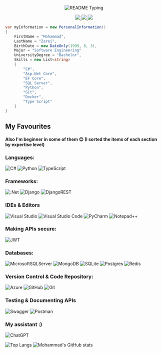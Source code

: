 <p align="center">
  <img src="https://readme-typing-svg.demolab.com/?lines=Hello+user%F0%9F%99%8B%E2%80%8D%E2%99%82%EF%B8%8F;Welcome+to+my+GitHub+profile!+%F0%9F%9A%80;My+name+is+Mohammad+(From+earth+%F0%9F%8C%8D);I'm+a+.Net+Back-End+Developer%2C+Learner%2C+Microservices+Enthusiast;Building%2C+testing%2C+and+deploying%F0%9F%91%A8%E2%80%8D%F0%9F%92%BB;Currently+studying+about+Microservices+and+Distributed+Systems;&font=Consolas&color=50C878&size=22&center=true&width=800&height=50&duration=2900&pause=1000" alt="README Typing">
</p>


<p align="center"> 
 <a href="https://www.linkedin.com/in/mohammadzarei1999" alt="Mohammad Zarei's Linkedin">
   <img src="https://img.shields.io/badge/LinkedIn-0A66C2?logo=linkedin&logoColor=white&style=for-the-badge&link=https://www.linkedin.com/in/mohammadzarei1999" />
 </a>
 <a href="mailto:mohammad.zr1378@gmail.com" alt="Mohammad Zarei's G-mail">
   <img src="https://img.shields.io/badge/Gmail-D14836?logo=gmail&logoColor=white&style=for-the-badge&link=mailto:mohammad.zr1378@gmail.com" />
 </a>
  <a href="https://t.me/mhzr1378" alt="Mohammad Zarei's Telegram">
   <img src="https://img.shields.io/badge/Telegram-2CA5E0?logo=telegram&logoColor=white&style=for-the-badge&link=https://t.me/mhzr1378" />
  </a>
</p>


```csharp
var myInformation = new PersonalInformation()
{
    FirstName = "Mohammad",
    LastName = "Zarei",
    BirthDate = new DateOnly(1999, 8, 3),
    Major = "Software Engineering"
    UniversityDegree = "Bachelor",
    Skills = new List<string>
    {
        "C#",
        "Asp.Net Core",
        "EF Core",
        "SQL Server",
        "Python",
        "Git",
        "Docker",
        "Type Script"
    }
}
```


<h2>My Favourites</h2>

<h4>Also I'm beginner in some of them 😉 (I sorted the items of each section by expertise level)</h4>

<h3>Languages: </h3>

![C#](https://img.shields.io/badge/c%23-%23239120.svg?style=for-the-badge&logo=c-sharp&logoColor=white)
![Python](https://img.shields.io/badge/python-3670A0?style=for-the-badge&logo=python&logoColor=ffdd54)
![TypeScript](https://img.shields.io/badge/typescript-%23007ACC.svg?style=for-the-badge&logo=typescript&logoColor=white)

<h3>Frameworks:</h3>

![.Net](https://img.shields.io/badge/.NET-5C2D91?style=for-the-badge&logo=.net&logoColor=white)
![Django](https://img.shields.io/badge/django-%23092E20.svg?style=for-the-badge&logo=django&logoColor=white)
![DjangoREST](https://img.shields.io/badge/DJANGO-REST-ff1709?style=for-the-badge&logo=django&logoColor=white&color=ff1709&labelColor=gray)

<h3>IDEs & Editors</h3>

![Visual Studio](https://img.shields.io/badge/Visual%20Studio-5C2D91.svg?style=for-the-badge&logo=visual-studio&logoColor=white)
![Visual Studio Code](https://img.shields.io/badge/Visual%20Studio%20Code-0078d7.svg?style=for-the-badge&logo=visual-studio-code&logoColor=white)
![PyCharm](https://img.shields.io/badge/pycharm-143?style=for-the-badge&logo=pycharm&logoColor=black&color=black&labelColor=green)
![Notepad++](https://img.shields.io/badge/Notepad++-90E59A.svg?style=for-the-badge&logo=notepad%2b%2b&logoColor=black)

<h3>Making APIs secure:</h3>

![JWT](https://img.shields.io/badge/JWT-black?style=for-the-badge&logo=JSON%20web%20tokens)

<h3>Databases:</h3>

![MicrosoftSQLServer](https://img.shields.io/badge/Microsoft%20SQL%20Server-CC2927?style=for-the-badge&logo=microsoft%20sql%20server&logoColor=white)
![MongoDB](https://img.shields.io/badge/MongoDB-%234ea94b.svg?style=for-the-badge&logo=mongodb&logoColor=white)
![SQLite](https://img.shields.io/badge/sqlite-%2307405e.svg?style=for-the-badge&logo=sqlite&logoColor=white)
![Postgres](https://img.shields.io/badge/postgres-%23316192.svg?style=for-the-badge&logo=postgresql&logoColor=white)
![Redis](https://img.shields.io/badge/redis-%23DD0031.svg?style=for-the-badge&logo=redis&logoColor=white)

<h3>Version Control & Code Repository:</h3>

![Azure](https://img.shields.io/badge/azure-%230072C6.svg?style=for-the-badge&logo=microsoftazure&logoColor=white)
![GitHub](https://img.shields.io/badge/github-%23121011.svg?style=for-the-badge&logo=github&logoColor=white)
![Git](https://img.shields.io/badge/git-%23F05033.svg?style=for-the-badge&logo=git&logoColor=white)

<h3>Testing & Documenting APIs</h3>

![Swagger](https://img.shields.io/badge/-Swagger-%23Clojure?style=for-the-badge&logo=swagger&logoColor=white)
![Postman](https://img.shields.io/badge/Postman-FF6C37?style=for-the-badge&logo=postman&logoColor=white)

<h3>My assistant :)</h3>

![ChatGPT](https://img.shields.io/badge/chatGPT-74aa9c?style=for-the-badge&logo=openai&logoColor=white)

![Top Langs](https://github-readme-stats.vercel.app/api/top-langs/?username=bluescreen1999&layout=compact)
![Mohammad's GitHub stats](https://github-readme-stats.vercel.app/api?username=bluescreen1999&theme=dark&show_icons=true)
